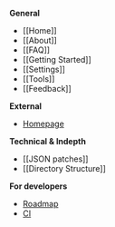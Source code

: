 **General**

* [[Home]]
* [[About]]
* [[FAQ]]
* [[Getting Started]]
* [[Settings]]
* [[Tools]]
* [[Feedback]]

**External**

* [Homepage](http://multimc.org)

**Technical & Indepth**

* [[JSON patches]]
* [[Directory Structure]]

**For developers**

* [Roadmap](https://www.pivotaltracker.com/s/projects/869353)
* [CI](http://ci.multimc.org/)
